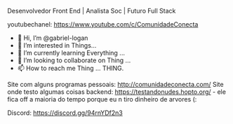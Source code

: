 Desenvolvedor Front End | Analista Soc |
Futuro Full Stack

youtubechanel: https://www.youtube.com/c/ComunidadeConecta


- 👋 Hi, I’m @gabriel-logan
- 👀 I’m interested in Things...
- 🌱 I’m currently learning Everything ...
- 💞️ I’m looking to collaborate on Thing ...
- 📫 How to reach me Thing ...
  THING.
<!---
gabriel-logan/gabriel-logan is a ✨ special ✨ repository because its `README.md` (this file) appears on your GitHub profile.
You can click the Preview link to take a look at your changes.
--->

Site com alguns programas pessoais: http://comunidadeconecta.com/
Site onde testo algumas coisas backend: https://testandonudes.hopto.org/ - ele fica off a maioria do tempo porque eu n tiro dinheiro de arvores (: 

Discord: https://discord.gg/94rnYDf2n3
